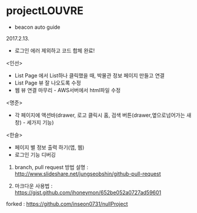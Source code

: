 # projectLOUVRE

- beacon auto guide

2017.2.13.

- 로그인 에러 제외하고 코드 합체 완료! 

<인선>
- List Page 에서 List하나 클릭했을 때, 박물관 정보 페이지 만들고 연결
- List Page 뷰 잘 나오도록 수정
- 웹 뷰 연결 마무리 - AWS서버에서 html파일 수정

<명준>
- 각 페이지에 액션바(drawer, 로고 클릭시 홈, 검색 버튼(drawer,옆으로넘어가는 새창) - 세가지 기능)

<한슬>
- 페이지 별 정보 출력 하기(앱, 웹)
- 로그인 기능 디버깅

1. branch, pull request 방법 설명 
: http://www.slideshare.net/jungseobshin/github-pull-request

2. 마크다운 사용법
: https://gist.github.com/ihoneymon/652be052a0727ad59601

forked : https://github.com/inseon0731/nullProject
